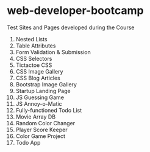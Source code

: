 # web-developer-bootcamp

Test Sites and Pages developed during the Course

1. Nested Lists
2. Table Attributes
3. Form Validation & Submission
4. CSS Selectors
5. Tictactoe CSS
6. CSS Image Gallery
7. CSS Blog Articles
8. Bootstrap Image Gallery
9. Startup Landing Page
10. JS Guessing Game
11. JS Annoy-o-Matic
12. Fully-functioned Todo List
13. Movie Array DB
14. Random Color Changer
15. Player Score Keeper
16. Color Game Project
17. Todo App